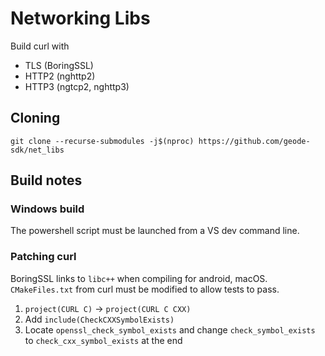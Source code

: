 # Networking Libs

Build curl with
- TLS (BoringSSL)
- HTTP2 (nghttp2)
- HTTP3 (ngtcp2, nghttp3)

## Cloning

```
git clone --recurse-submodules -j$(nproc) https://github.com/geode-sdk/net_libs
```

## Build notes

### Windows build

The powershell script must be launched from a VS dev command line.

### Patching curl

BoringSSL links to `libc++` when compiling for android, macOS. `CMakeFiles.txt` from curl must be modified to allow tests to pass.

1. `project(CURL C)` -> `project(CURL C CXX)`
2. Add `include(CheckCXXSymbolExists)`
3. Locate `openssl_check_symbol_exists` and change `check_symbol_exists` to `check_cxx_symbol_exists` at the end
